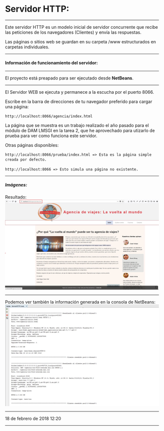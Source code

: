 Servidor HTTP:
==============
_ _ _

Este servidor HTTP es un modelo inicial de servidor concurrente que recibe las peticiones de los navegadores (Clientes) y envía las respuestas.

Las páginas o sitios web se guardan en su carpeta /www estructurados en carpetas individuales.

_ _ _


#### Información de funcionamiento del  servidor:

- - -


El proyecto está preapado para ser ejecutado desde **NetBeans**.
- - -


El Servidor WEB se ejecuta y permanece a la escucha por el puerto 8066.

Escribe en la barra de direcciones de tu navegador preferido para cargar una página:

	http://localhost:8066/agencia/index.html

La página que se muestra es un trabajo realizado el año pasado para el módulo de DAM LMSGI en la tarea 2, que he aprovechado para utizarlo de prueba para ver como funciona este servidor.


Otras páginas disponibles:

	http://localhost:8066/prueba/index.html => Esta es la página simple creada por defecto.

	http://localhost:8066 => Esto simula una página no existente.


_ _ _

##### Imágenes:
Resultado:
![img01](./readme_img/img01.jpg)

- - -

Podemos ver también la información generada en la consola de NetBeans:
![img02](./readme_img/img02.jpg)


_ _ _

18 de febrero de 2018 12:20

_ _ _

